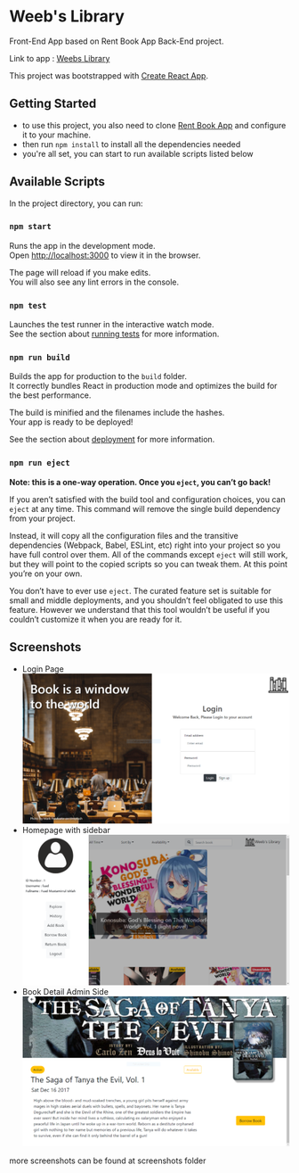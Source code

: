 # Weeb's Library

Front-End App based on Rent Book App Back-End project. 

Link to app : [Weebs Library](https://weebslib.netlify.com)

This project was bootstrapped with [Create React App](https://github.com/facebook/create-react-app).

## Getting Started

- to use this project, you also need to clone [Rent Book App](https://github.com/IndBrony/Rent-Book) and configure it to your machine. 
- then run `npm install` to install all the dependencies needed
- you're all set, you can start to run available scripts listed below

## Available Scripts

In the project directory, you can run:

### `npm start`

Runs the app in the development mode.<br>
Open [http://localhost:3000](http://localhost:3000) to view it in the browser.

The page will reload if you make edits.<br>
You will also see any lint errors in the console.

### `npm test`

Launches the test runner in the interactive watch mode.<br>
See the section about [running tests](https://facebook.github.io/create-react-app/docs/running-tests) for more information.

### `npm run build`

Builds the app for production to the `build` folder.<br>
It correctly bundles React in production mode and optimizes the build for the best performance.

The build is minified and the filenames include the hashes.<br>
Your app is ready to be deployed!

See the section about [deployment](https://facebook.github.io/create-react-app/docs/deployment) for more information.

### `npm run eject`

**Note: this is a one-way operation. Once you `eject`, you can’t go back!**

If you aren’t satisfied with the build tool and configuration choices, you can `eject` at any time. This command will remove the single build dependency from your project.

Instead, it will copy all the configuration files and the transitive dependencies (Webpack, Babel, ESLint, etc) right into your project so you have full control over them. All of the commands except `eject` will still work, but they will point to the copied scripts so you can tweak them. At this point you’re on your own.

You don’t have to ever use `eject`. The curated feature set is suitable for small and middle deployments, and you shouldn’t feel obligated to use this feature. However we understand that this tool wouldn’t be useful if you couldn’t customize it when you are ready for it.

## Screenshots
 - Login Page
 ![Login Page](https://raw.githubusercontent.com/IndBrony/weebs-lib/master/screenshots/Login%20Page.PNG)
 - Homepage with sidebar
 ![Homepage With Sidebar](https://raw.githubusercontent.com/IndBrony/weebs-lib/master/screenshots/Home%20Page%20with%20sidebar.PNG)
 - Book Detail Admin Side
 ![Book Detail Admin Side](https://raw.githubusercontent.com/IndBrony/weebs-lib/master/screenshots/Book%20Detail%20Admin%20Side.PNG)

 more screenshots can be found at screenshots folder
